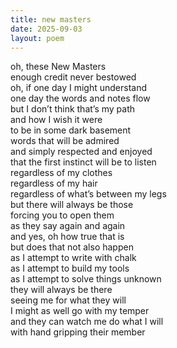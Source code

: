 ```yaml
---
title: new masters
date: 2025-09-03
layout: poem
---
```

oh, these New Masters  
enough credit never bestowed  
oh, if one day I might understand  
one day the words and notes flow  
but I don’t think that’s my path  
and how I wish it were  
to be in some dark basement  
words that will be admired  
and simply respected and enjoyed  
that the first instinct will be to listen  
regardless of my clothes  
regardless of my hair  
regardless of what’s between my legs  
but there will always be those   
forcing you to open them  
as they say again and again  
and yes, oh how true that is  
but does that not also happen   
as I attempt to write with chalk  
as I attempt to build my tools  
as I attempt to solve things unknown  
they will always be there  
seeing me for what they will  
I might as well go with my temper  
and they can watch me do what I will  
with hand gripping their member  

